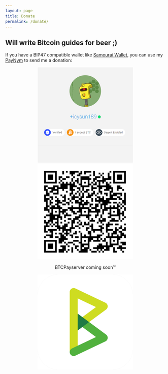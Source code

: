 ```yaml
---
layout: page
title: Donate
permalink: /donate/
---
```


## Will write Bitcoin guides for beer ;)

If you have a BIP47 compatible wallet like [Samourai Wallet](https://samouraiwallet.com/download), you can use my [PayNym](https://paynym.is/+icysun189) to send me a donation:

<p align="center">
<img src="/assets/PayNym2_1.png">
<img src="/assets/icysun189QRcode1.png">
 </p>

<p align="center">
BTCPayserver coming soon™
 </p>

<p align="center">
 <img width="300" height="300" src="/assets/BTCPayServerLogo.png">
</p>

